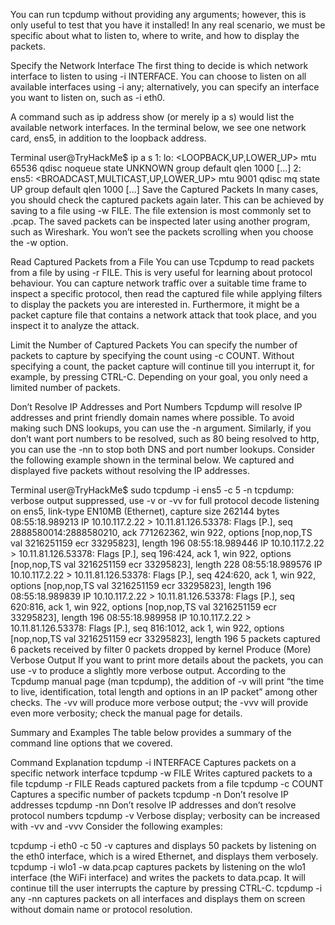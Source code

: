 You can run tcpdump without providing any arguments; however, this is only useful to test that you have it installed! In any real scenario, we must be specific about what to listen to, where to write, and how to display the packets.

Specify the Network Interface
The first thing to decide is which network interface to listen to using -i INTERFACE. You can choose to listen on all available interfaces using -i any; alternatively, you can specify an interface you want to listen on, such as -i eth0.

A command such as ip address show (or merely ip a s) would list the available network interfaces. In the terminal below, we see one network card, ens5, in addition to the loopback address.

Terminal
user@TryHackMe$ ip a s
1: lo: <LOOPBACK,UP,LOWER_UP> mtu 65536 qdisc noqueue state UNKNOWN group default qlen 1000
[...]
2: ens5: <BROADCAST,MULTICAST,UP,LOWER_UP> mtu 9001 qdisc mq state UP group default qlen 1000
[...]
Save the Captured Packets
In many cases, you should check the captured packets again later. This can be achieved by saving to a file using -w FILE. The file extension is most commonly set to .pcap. The saved packets can be inspected later using another program, such as Wireshark. You won’t see the packets scrolling when you choose the -w option.

Read Captured Packets from a File
You can use Tcpdump to read packets from a file by using -r FILE. This is very useful for learning about protocol behaviour. You can capture network traffic over a suitable time frame to inspect a specific protocol, then read the captured file while applying filters to display the packets you are interested in. Furthermore, it might be a packet capture file that contains a network attack that took place, and you inspect it to analyze the attack.

Limit the Number of Captured Packets
You can specify the number of packets to capture by specifying the count using -c COUNT. Without specifying a count, the packet capture will continue till you interrupt it, for example, by pressing CTRL-C. Depending on your goal, you only need a limited number of packets.

Don’t Resolve IP Addresses and Port Numbers
Tcpdump will resolve IP addresses and print friendly domain names where possible. To avoid making such DNS lookups, you can use the -n argument. Similarly, if you don’t want port numbers to be resolved, such as 80 being resolved to http, you can use the -nn to stop both DNS and port number lookups. Consider the following example shown in the terminal below. We captured and displayed five packets without resolving the IP addresses.

Terminal
user@TryHackMe$ sudo tcpdump -i ens5 -c 5 -n
tcpdump: verbose output suppressed, use -v or -vv for full protocol decode
listening on ens5, link-type EN10MB (Ethernet), capture size 262144 bytes
08:55:18.989213 IP 10.10.117.2.22 > 10.11.81.126.53378: Flags [P.], seq 2888580014:2888580210, ack 771262362, win 922, options [nop,nop,TS val 3216251159 ecr 33295823], length 196
08:55:18.989446 IP 10.10.117.2.22 > 10.11.81.126.53378: Flags [P.], seq 196:424, ack 1, win 922, options [nop,nop,TS val 3216251159 ecr 33295823], length 228
08:55:18.989576 IP 10.10.117.2.22 > 10.11.81.126.53378: Flags [P.], seq 424:620, ack 1, win 922, options [nop,nop,TS val 3216251159 ecr 33295823], length 196
08:55:18.989839 IP 10.10.117.2.22 > 10.11.81.126.53378: Flags [P.], seq 620:816, ack 1, win 922, options [nop,nop,TS val 3216251159 ecr 33295823], length 196
08:55:18.989958 IP 10.10.117.2.22 > 10.11.81.126.53378: Flags [P.], seq 816:1012, ack 1, win 922, options [nop,nop,TS val 3216251159 ecr 33295823], length 196
5 packets captured
6 packets received by filter
0 packets dropped by kernel
Produce (More) Verbose Output
If you want to print more details about the packets, you can use -v to produce a slightly more verbose output. According to the Tcpdump manual page (man tcpdump), the addition of -v will print “the time to live, identification, total length and options in an IP packet” among other checks. The -vv will produce more verbose output; the -vvv will provide even more verbosity; check the manual page for details.

Summary and Examples
The table below provides a summary of the command line options that we covered.

Command	Explanation
tcpdump -i INTERFACE	Captures packets on a specific network interface
tcpdump -w FILE	Writes captured packets to a file
tcpdump -r FILE	Reads captured packets from a file
tcpdump -c COUNT	Captures a specific number of packets
tcpdump -n	Don’t resolve IP addresses
tcpdump -nn	Don’t resolve IP addresses and don’t resolve protocol numbers
tcpdump -v	Verbose display; verbosity can be increased with -vv and -vvv
Consider the following examples:

tcpdump -i eth0 -c 50 -v captures and displays 50 packets by listening on the eth0 interface, which is a wired Ethernet, and displays them verbosely.
tcpdump -i wlo1 -w data.pcap captures packets by listening on the wlo1 interface (the WiFi interface) and writes the packets to data.pcap. It will continue till the user interrupts the capture by pressing CTRL-C.
tcpdump -i any -nn captures packets on all interfaces and displays them on screen without domain name or protocol resolution.